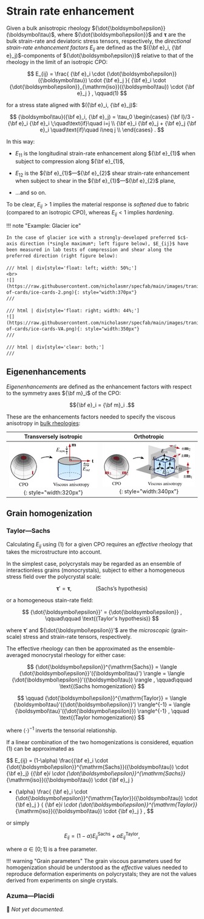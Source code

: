 # Strain rate enhancement

Given a bulk anisotropic rheology ${\dot{\boldsymbol\epsilon}}(\boldsymbol\tau)$, where ${\dot{\boldsymbol\epsilon}}$ and ${\boldsymbol\tau}$ are the 
bulk strain-rate and deviatoric stress tensors, respectively, 
the *directional strain-rate enhancement factors* $E_{ij}$ are defined as the $({\bf e}_i, {\bf e}_j)$-components of ${\dot{\boldsymbol\epsilon}}$ relative to that of the rheology in the limit of an isotropic CPO:

$$ 
E_{ij} = \frac{
{\bf e}_i \cdot {\dot{\boldsymbol\epsilon}}({\boldsymbol\tau}) \cdot {\bf e}_j 
}{
{\bf e}_i \cdot {\dot{\boldsymbol\epsilon}}_{\mathrm{iso}}({\boldsymbol\tau}) \cdot {\bf e}_j 
}
,
 \qquad(1)
$$

for a stress state aligned with $({\bf e}_i, {\bf e}_j)$:

$$
{\boldsymbol\tau}({\bf e}_i, {\bf e}_j) = \tau_0
\begin{cases}
    {\bf I}/3 - {\bf e}_i {\bf e}_i \;\quad\text{if}\quad i=j \\
    {\bf e}_i {\bf e}_j + {\bf e}_j {\bf e}_i \quad\text{if}\quad i\neq j \\
\end{cases}
.
$$

In this way:

* ${E_{11}}$ is the longitudinal strain-rate enhancement along ${\bf e}_{1}$ when subject to compression along ${\bf e}_{1}$,

* ${E_{12}}$ is the ${\bf e}_{1}$&mdash;${\bf e}_{2}$ shear strain-rate enhancement when subject to shear in the ${\bf e}_{1}$&mdash;${\bf e}_{2}$ plane,

* ...and so on.

To be clear, $E_{ij}>1$ implies the material response is *softened* due to fabric (compared to an isotropic CPO), whereas $E_{ij}<1$ implies *hardening*.

!!! note "Example: Glacier ice"

    In the case of glacier ice with a strongly-developed preferred $c$-axis direction (*single maximum*; left figure below), $E_{ij}$ have been measured in lab tests of compression and shear along the preferred direction (right figure below): 

    /// html | div[style='float: left; width: 50%;']
    <br>
    ![](https://raw.githubusercontent.com/nicholasmr/specfab/main/images/tranisotropic/deck-of-cards/ice-cards-2.png){: style="width:370px"}
    ///

    /// html | div[style='float: right; width: 44%;']
    ![](https://raw.githubusercontent.com/nicholasmr/specfab/main/images/tranisotropic/deck-of-cards/ice-cards-VA.png){: style="width:350px"}
    ///

    /// html | div[style='clear: both;']
    ///

## Eigenenhancements

*Eigenenhancements* are defined as the enhancement factors with respect to the symmetry axes ${\bf m}_i$ of the CPO: 

$${\bf e}_i = {\bf m}_i .$$

These are the enhancements factors needed to specify the viscous anisotropy in [bulk rheologies](constitutive-viscoplastic.md):

| Transversely isotropic | Orthotropic |
| :-: | :-: |
| ![](https://raw.githubusercontent.com/nicholasmr/specfab/main/images/material-symmetries/icesym-traniso-viscous.png){: style="width:320px"} | ![](https://raw.githubusercontent.com/nicholasmr/specfab/main/images/material-symmetries/icesym-ortho-viscous.png){: style="width:340px"} |

## Grain homogenization 

### Taylor&mdash;Sachs

Calculating $E_{ij}$ using (1) for a given CPO requires an *effective* rheology that takes the microstructure into account.

In the simplest case, polycrystals may be regarded as an ensemble of interactionless grains (monocrystals), subject to either a homogeneous stress field over the polycrystal scale:

$$
{\boldsymbol\tau}' = {\boldsymbol\tau}
,
\qquad\qquad \text{(Sachs's hypothesis)}
$$

or a homogeneous stain-rate field:

$$
{\dot{\boldsymbol\epsilon}}' = {\dot{\boldsymbol\epsilon}} 
,
\qquad\qquad \text{(Taylor's hypothesis)}
$$

where ${\boldsymbol\tau}'$ and ${\dot{\boldsymbol\epsilon}}'$ are the *microscopic* (grain-scale) stress and strain-rate tensors, respectively.

The effective rheology can then be approximated as the ensemble-averaged monocrystal rheology for either case:

$$
{\dot{\boldsymbol\epsilon}}^{\mathrm{Sachs}} = \langle {\dot{\boldsymbol\epsilon}}'({\boldsymbol\tau}') \rangle = \langle {\dot{\boldsymbol\epsilon}}'({\boldsymbol\tau}) \rangle
,
\qquad\qquad \text{(Sachs homogenization)}
$$

$$
\qquad
{\dot{\boldsymbol\epsilon}}^{\mathrm{Taylor}} = \langle {\boldsymbol\tau}'({\dot{\boldsymbol\epsilon}}') \rangle^{-1} = \langle {\boldsymbol\tau}'({\dot{\boldsymbol\epsilon}}) \rangle^{-1}
,
\qquad \text{(Taylor homogenization)}
$$

where $\langle \cdot \rangle^{-1}$ inverts the tensorial relationship.

If a linear combination of the two homogenizations is considered, equation (1) can be approximated as 

$$
E_{ij} = (1-\alpha) \frac{{\bf e}_i \cdot {\dot{\boldsymbol\epsilon}}^{\mathrm{Sachs}}({\boldsymbol\tau}) \cdot {\bf e}_j}
{{\bf e}_i \cdot {\dot{\boldsymbol\epsilon}}^{\mathrm{Sachs}}_{\mathrm{iso}}({\boldsymbol\tau}) \cdot {\bf e}_j }
+ {\alpha} \frac{ {\bf e}_i \cdot {\dot{\boldsymbol\epsilon}}^{\mathrm{Taylor}}({\boldsymbol\tau}) \cdot {\bf e}_j }
{ {\bf e}_i \cdot {\dot{\boldsymbol\epsilon}}^{\mathrm{Taylor}}_{\mathrm{iso}}({\boldsymbol\tau}) \cdot {\bf e}_j }
,
$$

or simply

$$
E_{ij} = (1-\alpha)E_{ij}^{\mathrm{Sachs}} + {\alpha}E_{ij}^{\mathrm{Taylor}} ,
$$

where $\alpha\in[0;1]$ is a free parameter.

!!! warning "Grain parameters"
    The grain viscous parameters used for homogenization should be understood as the *effective* values needed to reproduce deformation experiments on polycrystals; they are not the values derived from experiments on single crystals.

### Azuma&mdash;Placidi

🚧 *Not yet documented.*
